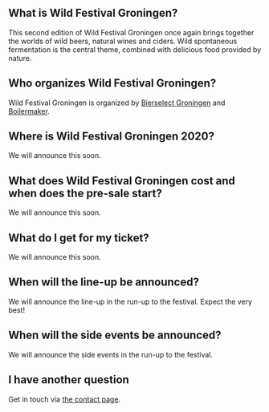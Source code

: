 ## What is Wild Festival Groningen?

This second edition of Wild Festival Groningen once again brings together the worlds of wild beers, natural wines and ciders. Wild spontaneous fermentation is the central theme, combined with delicious food provided by nature.

## Who organizes Wild Festival Groningen?

Wild Festival Groningen is organized by <a href="http://www.bierselect.nl/" target="_blank">Bierselect Groningen</a> and <a href="https://www.boilermaker.nl/" target="_blank">Boilermaker</a>.

## Where is Wild Festival Groningen 2020?

We will announce this soon.

## What does Wild Festival Groningen cost and when does the pre-sale start?

We will announce this soon.

## What do I get for my ticket?

We will announce this soon.

## When will the line-up be announced?

We will announce the line-up in the run-up to the festival. Expect the very best!

## When will the side events be announced?

We will announce the side events in the run-up to the festival.

## I have another question

Get in touch via [the contact page](/contact/).
